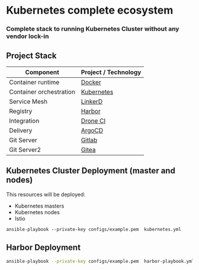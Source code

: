 
# Kubernetes complete ecosystem

### Complete stack to running Kubernetes Cluster without any vendor lock-in


## Project Stack 

| Component                 | Project / Technology                  |
| --------------------------|---------------------------------------|
| Container runtime         | [Docker](https://www.docker.com)      |
| Container orchestration   | [Kubernetes](https://kubernetes.io)   |
| Service Mesh              | [LinkerD](https://linkerd.io)         |
| Registry                  | [Harbor](https://goharbor.io)         |
| Integration               | [Drone CI](https://drone.io)          |
| Delivery                  | [ArgoCD](https://argoproj.github.io)  |
| Git Server                | [Gitlab](https://about.gitlab.com)    |
| Git Server2               | [Gitea](https://gitea.io/en-us/)      |


## Kubernetes Cluster Deployment (master and nodes)

This resources will be deployed: 

* Kubernetes masters
* Kubernetes nodes 
* Istio 

```
ansible-playbook --private-key configs/example.pem  kubernetes.yml
```

## Harbor Deployment 

```bash
ansible-playbook --private-key configs/example.pem  harbor-playbook.yml
```